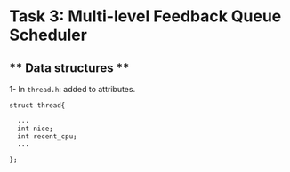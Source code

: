 # Task 3: Multi-level Feedback Queue Scheduler

## ** Data structures **

1- In `thread.h`: added to attributes.
  ```
  struct thread{
  
    ...
    int nice;     
    int recent_cpu;    
    ...
    
  };
  
  ```
